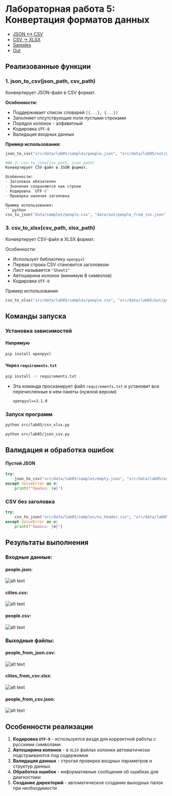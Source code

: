 # Лабораторная работа 5: Конвертация форматов данных

- [JSON <-> CSV](/src/lab05/json_csv.py)
- [CSV -> XLSX](/src/lab05/csv_xlsx.py)
- [Samples](/src/data/lab05/samples)
- [Out](/src/data/lab05/out)

## Реализованные функции

### 1. json_to_csv(json_path, csv_path)
Конвертирует JSON-файл в CSV формат.

**Особенности:**
- Поддерживает список словарей `[{...}, {...}]`
- Заполняет отсутствующие поля пустыми строками
- Порядок колонок - алфавитный
- Кодировка `UTF-8`
- Валидация входных данных

**Пример использования:**
```python
json_to_csv("src/data/lab05/samples/people.json", "src/data/lab05/out/people_from_json.csv")

### 2. csv_to_json(csv_path, json_path)
Конвертирует CSV-файл в JSON формат.

Особенности:
- Заголовок обязателен
- Значения сохраняются как строки
- Кодировка `UTF-8`
- Проверка наличия заголовка

Пример использования:
```python
csv_to_json("data/samples/people.csv", "data/out/people_from_csv.json")
```

### 3. csv_to_xlsx(csv_path, xlsx_path)
Конвертирует CSV-файл в XLSX формат.

Особенности:
- Использует библиотеку `openpyxl`
- Первая строка CSV становится заголовком
- Лист называется `"Sheet1"`
- Автоширина колонок (минимум 8 символов)
- Кодировка `UTF-8`

Пример использования:
```python
csv_to_xlsx("src/data/lab05/samples/people.csv", "src/data/lab05/out/people.xlsx")
```


## Команды запуска

### Установка зависимостей 

#### Напрямую
```bash
pip install openpyxl
```

#### Через `requirements.txt`
```bash
pip install -r requirements.txt
```
- Эта команда просканирует файл `requirements.txt` и установит все перечисленные в нем пакеты (нужной версии)
    ```txt
    openpyxl==3.1.0 
    ```

### Запуск программ
```bash
python src/lab05/csv_xlsx.py
```
```bash
python src/lab05/json_csv.py
```

## Валидация и обработка ошибок

#### Пустой JSON
```python
try:
    json_to_csv("src/data/lab05/samples/empty.json", "src/data/lab05/out/empty.csv")
except ValueError as e:
    print(f"Ошибка: {e}")
```

### CSV без заголовка  
```python
try:
    csv_to_json("src/data/lab05/samples/no_header.csv", "src/data/lab05/out/no_header.json")
except ValueError as e:
    print(f"Ошибка: {e}")
```


## Результаты выполнения

### Входные данные:

#### people.json:
![alt text](<../images/lab05/lab05 1.png>)
#### cities.csv:
![alt text](<../images/lab05/lab05 3.png>)
#### people.csv:
![alt text](<../images/lab05/lab05 2.png>)


### Выходные файлы:

#### people_from_json.csv:
![alt text](<../images/lab05/lab05 4.png>)

#### cities_from_csv.xlsx:
![alt text](<../images/lab05/lab05 5.png>)

#### people_from_csv.json:
![alt text](<../images/lab05/lab05 6.png>)


## Особенности реализации

1. **Кодировка `UTF-8`** - используется везде для корректной работы с русскими символами
2. **Автоширина колонок** - в `XLSX` файлах колонки автоматически подстраиваются под содержимое
3. **Валидация данных** - строгая проверка входных параметров и структур данных
4. **Обработка ошибок** - информативные сообщения об ошибках для диагностики
5. **Создание директорий** - автоматическое создание выходных папок при необходимости